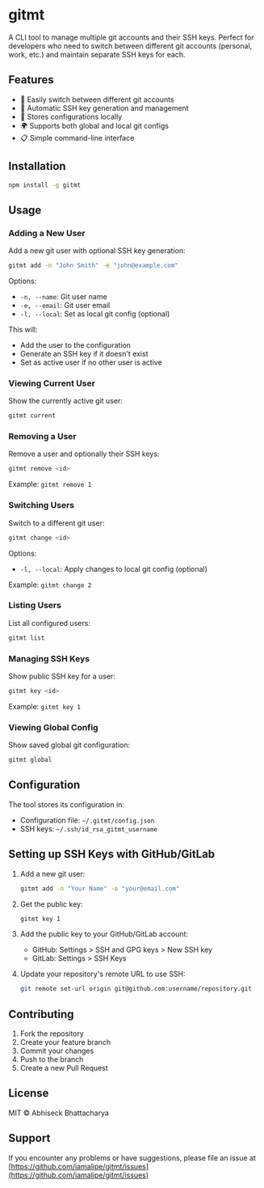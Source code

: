 # gitmt

A CLI tool to manage multiple git accounts and their SSH keys. Perfect for developers who need to switch between different git accounts (personal, work, etc.) and maintain separate SSH keys for each.

## Features

- 🔄 Easily switch between different git accounts
- 🔑 Automatic SSH key generation and management
- 💾 Stores configurations locally
- 🌍 Supports both global and local git configs
- 📋 Simple command-line interface

## Installation

```bash
npm install -g gitmt
```

## Usage

### Adding a New User

Add a new git user with optional SSH key generation:

```bash
gitmt add -n "John Smith" -e "john@example.com"
```

Options:

- `-n, --name`: Git user name
- `-e, --email`: Git user email
- `-l, --local`: Set as local git config (optional)

This will:

- Add the user to the configuration
- Generate an SSH key if it doesn't exist
- Set as active user if no other user is active

### Viewing Current User

Show the currently active git user:

```bash
gitmt current
```

### Removing a User

Remove a user and optionally their SSH keys:

```bash
gitmt remove <id>
```

Example: `gitmt remove 1`

### Switching Users

Switch to a different git user:

```bash
gitmt change <id>
```

Options:

- `-l, --local`: Apply changes to local git config (optional)

Example: `gitmt change 2`

### Listing Users

List all configured users:

```bash
gitmt list
```

### Managing SSH Keys

Show public SSH key for a user:

```bash
gitmt key <id>
```

Example: `gitmt key 1`

### Viewing Global Config

Show saved global git configuration:

```bash
gitmt global
```

## Configuration

The tool stores its configuration in:

- Configuration file: `~/.gitmt/config.json`
- SSH keys: `~/.ssh/id_rsa_gitmt_username`

## Setting up SSH Keys with GitHub/GitLab

1. Add a new git user:

   ```bash
   gitmt add -n "Your Name" -e "your@email.com"
   ```

2. Get the public key:

   ```bash
   gitmt key 1
   ```

3. Add the public key to your GitHub/GitLab account:

   - GitHub: Settings > SSH and GPG keys > New SSH key
   - GitLab: Settings > SSH Keys

4. Update your repository's remote URL to use SSH:
   ```bash
   git remote set-url origin git@github.com:username/repository.git
   ```

## Contributing

1. Fork the repository
2. Create your feature branch
3. Commit your changes
4. Push to the branch
5. Create a new Pull Request

## License

MIT © Abhiseck Bhattacharya

## Support

If you encounter any problems or have suggestions, please file an issue at [https://github.com/iamalipe/gitmt/issues](https://github.com/iamalipe/gitmt/issues)
